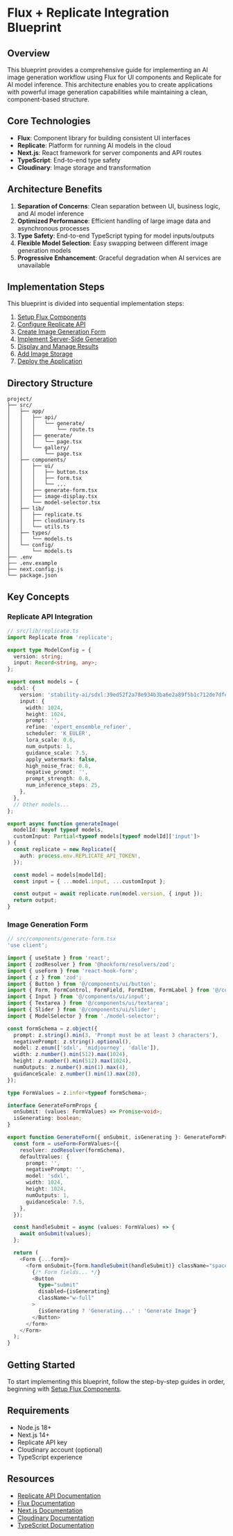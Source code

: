 # Flux + Replicate Integration Blueprint

## Overview

This blueprint provides a comprehensive guide for implementing an AI image generation workflow using Flux for UI components and Replicate for AI model inference. This architecture enables you to create applications with powerful image generation capabilities while maintaining a clean, component-based structure.

## Core Technologies

- **Flux**: Component library for building consistent UI interfaces
- **Replicate**: Platform for running AI models in the cloud
- **Next.js**: React framework for server components and API routes
- **TypeScript**: End-to-end type safety
- **Cloudinary**: Image storage and transformation

## Architecture Benefits

1. **Separation of Concerns**: Clean separation between UI, business logic, and AI model inference
2. **Optimized Performance**: Efficient handling of large image data and asynchronous processes
3. **Type Safety**: End-to-end TypeScript typing for model inputs/outputs
4. **Flexible Model Selection**: Easy swapping between different image generation models
5. **Progressive Enhancement**: Graceful degradation when AI services are unavailable

## Implementation Steps

This blueprint is divided into sequential implementation steps:

1. [Setup Flux Components](./01-setup-flux.md)
2. [Configure Replicate API](./02-setup-replicate.md)
3. [Create Image Generation Form](./03-image-generation-form.md)
4. [Implement Server-Side Generation](./04-server-generation.md) 
5. [Display and Manage Results](./05-results-display.md)
6. [Add Image Storage](./06-image-storage.md)
7. [Deploy the Application](./07-deployment.md)

## Directory Structure

```
project/
├── src/
│   ├── app/
│   │   ├── api/
│   │   │   └── generate/
│   │   │       └── route.ts
│   │   ├── generate/
│   │   │   └── page.tsx
│   │   └── gallery/
│   │       └── page.tsx
│   ├── components/
│   │   ├── ui/
│   │   │   ├── button.tsx
│   │   │   ├── form.tsx
│   │   │   └── ...
│   │   ├── generate-form.tsx
│   │   ├── image-display.tsx
│   │   └── model-selector.tsx
│   ├── lib/
│   │   ├── replicate.ts
│   │   ├── cloudinary.ts
│   │   └── utils.ts
│   ├── types/
│   │   └── models.ts
│   └── config/
│       └── models.ts
├── .env
├── .env.example
├── next.config.js
└── package.json
```

## Key Concepts

### Replicate API Integration

```typescript
// src/lib/replicate.ts
import Replicate from 'replicate';

export type ModelConfig = {
  version: string;
  input: Record<string, any>;
};

export const models = {
  sdxl: {
    version: 'stability-ai/sdxl:39ed52f2a78e934b3ba6e2a89f5b1c712de7dfea535525255b1aa35c5565e08b',
    input: {
      width: 1024,
      height: 1024,
      prompt: '',
      refine: 'expert_ensemble_refiner',
      scheduler: 'K_EULER',
      lora_scale: 0.6,
      num_outputs: 1,
      guidance_scale: 7.5,
      apply_watermark: false,
      high_noise_frac: 0.8,
      negative_prompt: '',
      prompt_strength: 0.8,
      num_inference_steps: 25,
    },
  },
  // Other models...
};

export async function generateImage(
  modelId: keyof typeof models,
  customInput: Partial<typeof models[typeof modelId]['input']>
) {
  const replicate = new Replicate({
    auth: process.env.REPLICATE_API_TOKEN!,
  });

  const model = models[modelId];
  const input = { ...model.input, ...customInput };

  const output = await replicate.run(model.version, { input });
  return output;
}
```

### Image Generation Form

```typescript
// src/components/generate-form.tsx
'use client';

import { useState } from 'react';
import { zodResolver } from '@hookform/resolvers/zod';
import { useForm } from 'react-hook-form';
import { z } from 'zod';
import { Button } from '@/components/ui/button';
import { Form, FormControl, FormField, FormItem, FormLabel } from '@/components/ui/form';
import { Input } from '@/components/ui/input';
import { Textarea } from '@/components/ui/textarea';
import { Slider } from '@/components/ui/slider';
import { ModelSelector } from './model-selector';

const formSchema = z.object({
  prompt: z.string().min(3, 'Prompt must be at least 3 characters'),
  negativePrompt: z.string().optional(),
  model: z.enum(['sdxl', 'midjourney', 'dalle']),
  width: z.number().min(512).max(1024),
  height: z.number().min(512).max(1024),
  numOutputs: z.number().min(1).max(4),
  guidanceScale: z.number().min(1).max(20),
});

type FormValues = z.infer<typeof formSchema>;

interface GenerateFormProps {
  onSubmit: (values: FormValues) => Promise<void>;
  isGenerating: boolean;
}

export function GenerateForm({ onSubmit, isGenerating }: GenerateFormProps) {
  const form = useForm<FormValues>({
    resolver: zodResolver(formSchema),
    defaultValues: {
      prompt: '',
      negativePrompt: '',
      model: 'sdxl',
      width: 1024,
      height: 1024,
      numOutputs: 1,
      guidanceScale: 7.5,
    },
  });

  const handleSubmit = async (values: FormValues) => {
    await onSubmit(values);
  };

  return (
    <Form {...form}>
      <form onSubmit={form.handleSubmit(handleSubmit)} className="space-y-6">
        {/* Form fields... */}
        <Button 
          type="submit" 
          disabled={isGenerating} 
          className="w-full"
        >
          {isGenerating ? 'Generating...' : 'Generate Image'}
        </Button>
      </form>
    </Form>
  );
}
```

## Getting Started

To start implementing this blueprint, follow the step-by-step guides in order, beginning with [Setup Flux Components](./01-setup-flux.md).

## Requirements

- Node.js 18+
- Next.js 14+
- Replicate API key
- Cloudinary account (optional)
- TypeScript experience

## Resources

- [Replicate API Documentation](https://replicate.com/docs)
- [Flux Documentation](https://flux.org/docs)
- [Next.js Documentation](https://nextjs.org/docs)
- [Cloudinary Documentation](https://cloudinary.com/documentation)
- [TypeScript Documentation](https://www.typescriptlang.org/docs/)